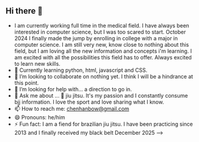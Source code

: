 ## Hi there 👋



- I am currently working full time in the medical field. I have always been interested in computer science, but I was too scared to start. October 2024 I finally made the jump by enrolling in college with a major in computer science. I am still very new, know close to nothing about this field, but I am loving all the new information and concepts i'm learning. I am excited with all the possibilities this field has to offer. Always excited to learn new skills. 
- 🌱 Currently learning python, html, javascript and CSS.
- 👯 I’m looking to collaborate on nothing yet. I think I will be a hindrance at this point.
- 🤔 I’m looking for help with... a direction to go in.
- 💬 Ask me about ... 🥋 jiu jitsu. It's my passion and I constantly consume bjj information. I love the sport and love sharing what I know. 
- 📫 How to reach me: chenhanbow@gmail.com
- 😄 Pronouns: he/him
- ⚡ Fun fact: I am a fiend for brazilian jiu jitsu. I have been practicing since 2013 and I finally received my black belt December 2025
-->
